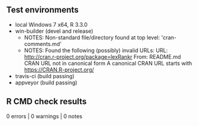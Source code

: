 ## Test environments

* local Windows 7 x64, R 3.3.0
* win-builder (devel and release)
  - NOTES: Non-standard file/directory found at top level: 'cran-comments.md'
  - NOTES: Found the following (possibly) invalid URLs: URL: http://cran.r-project.org/package=lexRankr From: README.md CRAN URL not in canonical form A canonical CRAN URL starts with https://CRAN.R-project.org/
* travis-ci (build passing)
* appveyor (build passing)

## R CMD check results

0 errors | 0 warnings | 0 notes
